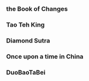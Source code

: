 ### the Book of Changes
### Tao Teh King
### Diamond Sutra
### Once upon a time in China
### DuoBaoTaBei
